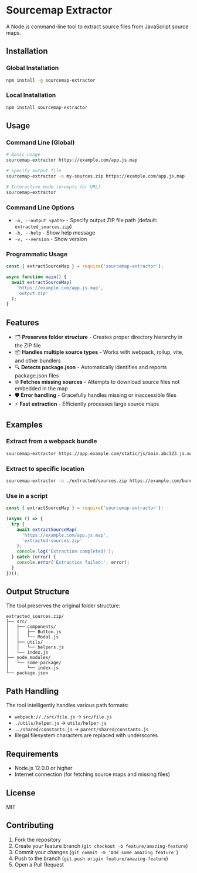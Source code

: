 # Sourcemap Extractor

A Node.js command-line tool to extract source files from JavaScript source maps.

## Installation

### Global Installation
```bash
npm install -g sourcemap-extractor
```

### Local Installation
```bash
npm install sourcemap-extractor
```

## Usage

### Command Line (Global)
```bash
# Basic usage
sourcemap-extractor https://example.com/app.js.map

# Specify output file
sourcemap-extractor -o my-sources.zip https://example.com/app.js.map

# Interactive mode (prompts for URL)
sourcemap-extractor
```

### Command Line Options
- `-o, --output <path>` - Specify output ZIP file path (default: `extracted_sources.zip`)
- `-h, --help` - Show help message
- `-v, --version` - Show version

### Programmatic Usage
```javascript
const { extractSourceMap } = require('sourcemap-extractor');

async function main() {
  await extractSourceMap(
    'https://example.com/app.js.map',
    'output.zip'
  );
}
```

## Features

- 🗂️ **Preserves folder structure** - Creates proper directory hierarchy in the ZIP file
- 📦 **Handles multiple source types** - Works with webpack, rollup, vite, and other bundlers
- 🔍 **Detects package.json** - Automatically identifies and reports package.json files
- 🌐 **Fetches missing sources** - Attempts to download source files not embedded in the map
- 🛡️ **Error handling** - Gracefully handles missing or inaccessible files
- ⚡ **Fast extraction** - Efficiently processes large source maps

## Examples

### Extract from a webpack bundle
```bash
sourcemap-extractor https://app.example.com/static/js/main.abc123.js.map
```

### Extract to specific location
```bash
sourcemap-extractor -o ./extracted/sources.zip https://example.com/bundle.js.map
```

### Use in a script
```javascript
const { extractSourceMap } = require('sourcemap-extractor');

(async () => {
  try {
    await extractSourceMap(
      'https://example.com/app.js.map',
      'extracted-sources.zip'
    );
    console.log('Extraction completed!');
  } catch (error) {
    console.error('Extraction failed:', error);
  }
})();
```

## Output Structure

The tool preserves the original folder structure:

```
extracted_sources.zip/
├── src/
│   ├── components/
│   │   ├── Button.js
│   │   └── Modal.js
│   ├── utils/
│   │   └── helpers.js
│   └── index.js
├── node_modules/
│   └── some-package/
│       └── index.js
└── package.json
```

## Path Handling

The tool intelligently handles various path formats:
- `webpack://./src/file.js` → `src/file.js`
- `./utils/helper.js` → `utils/helper.js`
- `../shared/constants.js` → `parent/shared/constants.js`
- Illegal filesystem characters are replaced with underscores

## Requirements

- Node.js 12.0.0 or higher
- Internet connection (for fetching source maps and missing files)

## License

MIT

## Contributing

1. Fork the repository
2. Create your feature branch (`git checkout -b feature/amazing-feature`)
3. Commit your changes (`git commit -m 'Add some amazing feature'`)
4. Push to the branch (`git push origin feature/amazing-feature`)
5. Open a Pull Request
